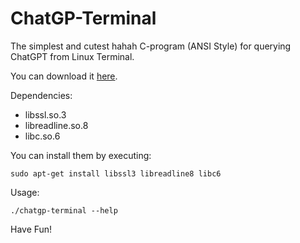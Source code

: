 # ChatGP-Terminal
The simplest and cutest hahah C-program (ANSI Style) for querying ChatGPT from Linux Terminal.

You can download it [here](https://github.com/Lucho-A/ChatGP-Terminal/blob/master/ChatGP-Terminal/Releases/chatgp-terminal).

Dependencies:
- libssl.so.3
- libreadline.so.8
- libc.so.6

You can install them by executing:
```
sudo apt-get install libssl3 libreadline8 libc6
```

Usage:

```
./chatgp-terminal --help
```
Have Fun!
